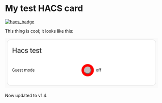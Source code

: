 # My test HACS card

[![hacs_badge](https://img.shields.io/badge/HACS-Custom-41BDF5.svg?style=for-the-badge)](https://github.com/hacs/integration)

This thing is cool; it looks like this:

![card](card.png)

Now updated to v1.4.
